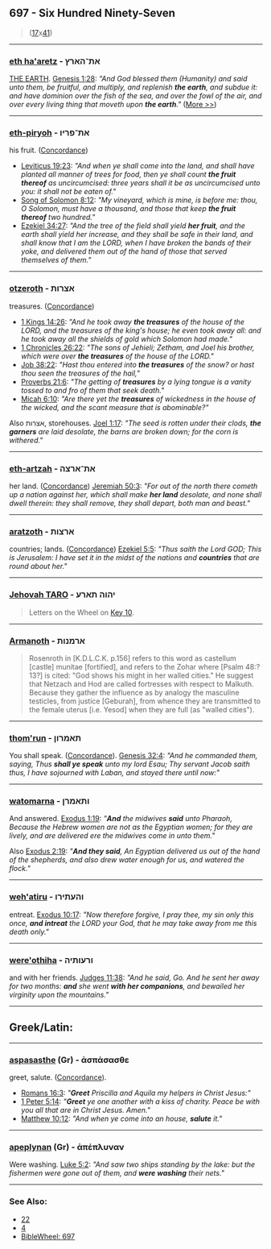 ## 697 - Six Hundred Ninety-Seven
> ([17](17)x[41](41))

---

### [eth ha'aretz](/keys/ATh-HARTz) - את־הארץ
[THE EARTH](/keys/HARTz). [Genesis 1:28](http://biblehub.com/genesis/1-28.htm): *"And God blessed them (Humanity) and said unto them, be fruitful, and multiply, and replenish **the earth**, and subdue it: and have dominion over the fish of the sea, and over the fowl of the air, and over every living thing that moveth upon **the earth**."* ([More >>](eth-haretz))

---

### [eth-piryoh](/keys/ATh-PRIV) - את־פריו
his fruit. ([Concordance](https://biblehub.com/hebrew/piryo_6529.htm))

- [Leviticus 19:23](https://biblehub.com/leviticus/19-23.htm): *"And when ye shall come into the land, and shall have planted all manner of trees for food, then ye shall count **the fruit thereof** as uncircumcised: three years shall it be as uncircumcised unto you: it shall not be eaten of."*
- [Song of Solomon 8:12](https://biblehub.com/songs/8-12.htm): *"My vineyard, which is mine, is before me: thou, O Solomon, must have a thousand, and those that keep **the fruit thereof** two hundred."*
- [Ezekiel 34:27](https://biblehub.com/ezekiel/34-27.htm): *"And the tree of the field shall yield **her fruit**, and the earth shall yield her increase, and they shall be safe in their land, and shall know that I am the LORD, when I have broken the bands of their yoke, and delivered them out of the hand of those that served themselves of them."*

---

### [otzeroth](/keys/ATzRVTh) - אצרות
treasures. ([Concordance](https://biblehub.com/hebrew/otzerot_214.htm))

- [1 Kings 14:26](https://biblehub.com/1_kings/14-26.htm): *"And he took away **the treasures** of the house of the LORD, and the treasures of the king's house; he even took away all: and he took away all the shields of gold which Solomon had made."*
- [1 Chronicles 26:22](https://biblehub.com/1_chronicles/26-22.htm): *"The sons of Jehieli; Zetham, and Joel his brother, which were over **the treasures** of the house of the LORD."*
- [Job 38:22](https://biblehub.com/job/38-22.htm): *"Hast thou entered into **the treasures** of the snow? or hast thou seen the treasures of the hail,"*
- [Proverbs 21:6](https://biblehub.com/proverbs/21-6.htm): *"The getting of **treasures** by a lying tongue is a vanity tossed to and fro of them that seek death."*
- [Micah 6:10](https://biblehub.com/micah/6-10.htm): *"Are there yet the **treasures** of wickedness in the house of the wicked, and the scant measure that is abominable?"*

Also אצרות, storehouses. [Joel 1:17](https://biblehub.com/joel/1-17.htm): *"The seed is rotten under their clods, **the garners** are laid desolate, the barns are broken down; for the corn is withered."*

---

### [eth-artzah](/keys/ATh-ARTzH) - את־ארצה
her land. ([Concordance](https://biblehub.com/hebrew/artzah_776.htm)) [Jeremiah 50:3](https://biblehub.com/jeremiah/50-3.htm): *"For out of the north there cometh up a nation against her, which shall make **her land** desolate, and none shall dwell therein: they shall remove, they shall depart, both man and beast."*

---

### [aratzoth](/keys/ARTzVTh) - ארצות
countries; lands. ([Concordance](https://biblehub.com/hebrew/aratzot_776.htm)) [Ezekiel 5:5](https://biblehub.com/ezekiel/5-5.htm): *"Thus saith the Lord GOD; This is Jerusalem: I have set it in the midst of the nations and **countries** that are round about her."*

---

### [Jehovah TARO](/keys/IHVH.ThARO) - יהוה תארע
> Letters on the Wheel on [Key 10](/keys/K).

---

### [Armanoth](/keys/ARMNVTh) - ארמנות
> Rosenroth in [K.D.L.C.K. p.156] refers to this word as castellum [castle] munitae [fortified], and refers to the Zohar where [Psalm 48:?13?] is cited: "God shows his might in her walled cities." He suggest that Netzach and Hod are called fortresses with respect to Malkuth. Because they gather the influence as by analogy the masculine testicles, from justice [Geburah], from whence they are transmitted to the female uterus [i.e. Yesod] when they are full (as "walled cities").

---

### [thom'run](/keys/ThAMRVN) - תאמרון
You shall speak. ([Concordance](https://biblehub.com/hebrew/tomrun_559.htm)). [Genesis 32:4](https://biblehub.com/genesis/32-4.htm): *"And he commanded them, saying, Thus **shall ye speak** unto my lord Esau; Thy servant Jacob saith thus, I have sojourned with Laban, and stayed there until now:"*

---

### [watomarna](/keys/VThAMRN) - ותאמרן
And answered. [Exodus 1:19](https://biblehub.com/exodus/1-19.htm): *"**And** the midwives **said** unto Pharaoh, Because the Hebrew women are not as the Egyptian women; for they are lively, and are delivered ere the midwives come in unto them."*

Also [Exodus 2:19](https://biblehub.com/exodus/2-19.htm): *"**And they said**, An Egyptian delivered us out of the hand of the shepherds, and also drew water enough for us, and watered the flock."*

---

### [weh'atiru](/keys/VHOThIRV) - והעתירו
entreat. [Exodus 10:17](https://biblehub.com/exodus/10-17.htm): *"Now therefore forgive, I pray thee, my sin only this once, **and intreat** the LORD your God, that he may take away from me this death only."*

---

### [were'othiha](/keys/VROVThIH) - ורעותיה
and with her friends. [Judges 11:38](https://biblehub.com/judges/11-38.htm): *"And he said, Go. And he sent her away for two months: **and** she went **with her companions**, and bewailed her virginity upon the mountains."*

---

## Greek/Latin:

---

### [aspasasthe](/greek?word=aspasasthe) (Gr) - ἀσπάσασθε
greet, salute. ([Concordance](https://biblehub.com/greek/aspasasthe_782.htm)).

- [Romans 16:3](https://biblehub.com/romans/16-3.htm): *"**Greet** Priscilla and Aquila my helpers in Christ Jesus:"*
- [1 Peter 5:14](https://biblehub.com/1_peter/5-14.htm): *"**Greet** ye one another with a kiss of charity. Peace be with you all that are in Christ Jesus. Amen."*
- [Matthew 10:12](https://biblehub.com/matthew/10-12.htm): *"And when ye come into an house, **salute** it."*


---

### [apeplynan](/greek?word=apeplunan) (Gr) - ἀπέπλυναν
Were washing. [Luke 5:2](https://biblehub.com/luke/5-2.htm): *"And saw two ships standing by the lake: but the fishermen were gone out of them, and **were washing** their nets."*

---

### See Also:

- [22](22)
- [4](4)
- [BibleWheel: 697](https://www.biblewheel.com/GR/GR_Database.php?SearchBy_Gematria=697)
